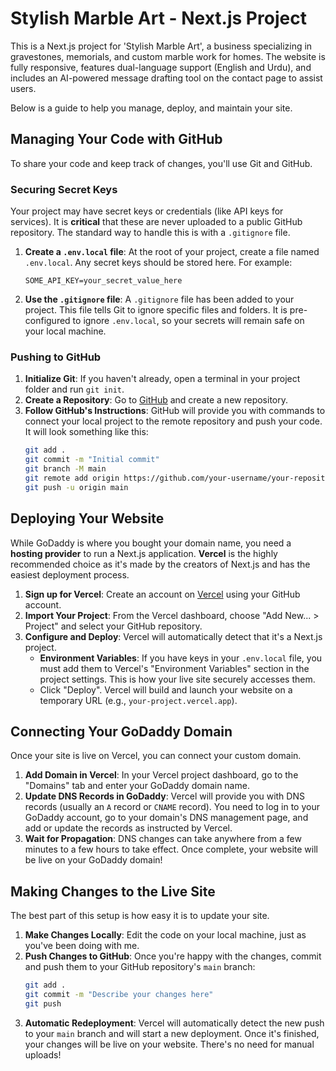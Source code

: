 # Stylish Marble Art - Next.js Project

This is a Next.js project for 'Stylish Marble Art', a business specializing in gravestones, memorials, and custom marble work for homes. The website is fully responsive, features dual-language support (English and Urdu), and includes an AI-powered message drafting tool on the contact page to assist users.

Below is a guide to help you manage, deploy, and maintain your site.

## Managing Your Code with GitHub

To share your code and keep track of changes, you'll use Git and GitHub.

### Securing Secret Keys

Your project may have secret keys or credentials (like API keys for services). It is **critical** that these are never uploaded to a public GitHub repository. The standard way to handle this is with a `.gitignore` file.

1.  **Create a `.env.local` file**: At the root of your project, create a file named `.env.local`. Any secret keys should be stored here. For example:
    ```
    SOME_API_KEY=your_secret_value_here
    ```

2.  **Use the `.gitignore` file**: A `.gitignore` file has been added to your project. This file tells Git to ignore specific files and folders. It is pre-configured to ignore `.env.local`, so your secrets will remain safe on your local machine.

### Pushing to GitHub

1.  **Initialize Git**: If you haven't already, open a terminal in your project folder and run `git init`.
2.  **Create a Repository**: Go to [GitHub](https://github.com) and create a new repository.
3.  **Follow GitHub's Instructions**: GitHub will provide you with commands to connect your local project to the remote repository and push your code. It will look something like this:
    ```bash
    git add .
    git commit -m "Initial commit"
    git branch -M main
    git remote add origin https://github.com/your-username/your-repository-name.git
    git push -u origin main
    ```

## Deploying Your Website

While GoDaddy is where you bought your domain name, you need a **hosting provider** to run a Next.js application. **Vercel** is the highly recommended choice as it's made by the creators of Next.js and has the easiest deployment process.

1.  **Sign up for Vercel**: Create an account on [Vercel](https://vercel.com) using your GitHub account.
2.  **Import Your Project**: From the Vercel dashboard, choose "Add New... > Project" and select your GitHub repository.
3.  **Configure and Deploy**: Vercel will automatically detect that it's a Next.js project.
    *   **Environment Variables**: If you have keys in your `.env.local` file, you must add them to Vercel's "Environment Variables" section in the project settings. This is how your live site securely accesses them.
    *   Click "Deploy". Vercel will build and launch your website on a temporary URL (e.g., `your-project.vercel.app`).

## Connecting Your GoDaddy Domain

Once your site is live on Vercel, you can connect your custom domain.

1.  **Add Domain in Vercel**: In your Vercel project dashboard, go to the "Domains" tab and enter your GoDaddy domain name.
2.  **Update DNS Records in GoDaddy**: Vercel will provide you with DNS records (usually an `A` record or `CNAME` record). You need to log in to your GoDaddy account, go to your domain's DNS management page, and add or update the records as instructed by Vercel.
3.  **Wait for Propagation**: DNS changes can take anywhere from a few minutes to a few hours to take effect. Once complete, your website will be live on your GoDaddy domain!

## Making Changes to the Live Site

The best part of this setup is how easy it is to update your site.

1.  **Make Changes Locally**: Edit the code on your local machine, just as you've been doing with me.
2.  **Push Changes to GitHub**: Once you're happy with the changes, commit and push them to your GitHub repository's `main` branch:
    ```bash
    git add .
    git commit -m "Describe your changes here"
    git push
    ```
3.  **Automatic Redeployment**: Vercel will automatically detect the new push to your `main` branch and will start a new deployment. Once it's finished, your changes will be live on your website. There's no need for manual uploads!
